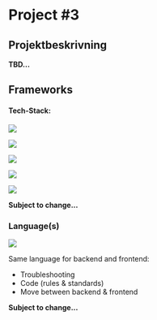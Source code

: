 
# Project #3

## Projektbeskrivning
**TBD...**

## Frameworks

#### Tech-Stack:

![](https://img.shields.io/badge/MERN-100000?style=for-the-badge&logo=monster&logoColor=2BFF00&labelColor=22272e&color=22272e)

![](https://img.shields.io/badge/Mongodb-100000?style=for-the-badge&logo=mongodb&logoColor=2BFF00&labelColor=22272e&color=22272e)

![](https://img.shields.io/badge/expressJS-100000?style=for-the-badge&logo=express&logoColor=2BFF00&labelColor=22272e&color=22272e)

![](https://img.shields.io/badge/react-100000?style=for-the-badge&logo=react&logoColor=0C9AFF&labelColor=22272e&color=22272e)

![](https://img.shields.io/badge/nodejs-100000?style=for-the-badge&logo=node.js&logoColor=2BFF00&labelColor=22272e&color=22272e)

**Subject to change...**

### Language(s)

![](https://img.shields.io/badge/Javascript-100000?style=for-the-badge&logo=javascript&logoColor=FFE600&labelColor=22272e&color=22272e)

Same language for backend and frontend:
- Troubleshooting
- Code (rules & standards)
- Move between backend & frontend

**Subject to change...**
